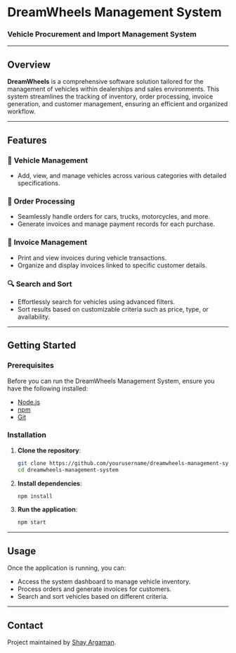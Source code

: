 # DreamWheels Management System

### Vehicle Procurement and Import Management System

---

## Overview

**DreamWheels** is a comprehensive software solution tailored for the management of vehicles within dealerships and sales environments. This system streamlines the tracking of inventory, order processing, invoice generation, and customer management, ensuring an efficient and organized workflow.

---

## Features

### 🚗 **Vehicle Management**
- Add, view, and manage vehicles across various categories with detailed specifications.
  
### 🛒 **Order Processing**
- Seamlessly handle orders for cars, trucks, motorcycles, and more.
- Generate invoices and manage payment records for each purchase.

### 🧾 **Invoice Management**
- Print and view invoices during vehicle transactions.
- Organize and display invoices linked to specific customer details.

### 🔍 **Search and Sort**
- Effortlessly search for vehicles using advanced filters.
- Sort results based on customizable criteria such as price, type, or availability.

---

## Getting Started

### Prerequisites

Before you can run the DreamWheels Management System, ensure you have the following installed:

- [Node.js](https://nodejs.org/en/download/)
- [npm](https://www.npmjs.com/get-npm)
- [Git](https://git-scm.com/)

### Installation

1. **Clone the repository**:

    ```bash
    git clone https://github.com/yourusername/dreamwheels-management-system.git
    cd dreamwheels-management-system
    ```

2. **Install dependencies**:

    ```bash
    npm install
    ```

3. **Run the application**:

    ```bash
    npm start
    ```

---

## Usage

Once the application is running, you can:

- Access the system dashboard to manage vehicle inventory.
- Process orders and generate invoices for customers.
- Search and sort vehicles based on different criteria.

---

## Contact

Project maintained by [Shay Argaman](mailto:shay.argaman@example.com).

